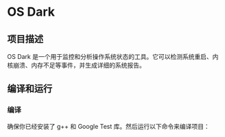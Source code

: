 # OS Dark

## 项目描述
OS Dark 是一个用于监控和分析操作系统状态的工具。它可以检测系统重启、内核崩溃、内存不足等事件，并生成详细的系统报告。

## 编译和运行

### 编译
确保你已经安装了 g++ 和 Google Test 库。然后运行以下命令来编译项目：